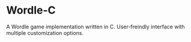 # Wordle-C
A Wordle game implementation written in C. User-freindly interface with multiple customization options.

